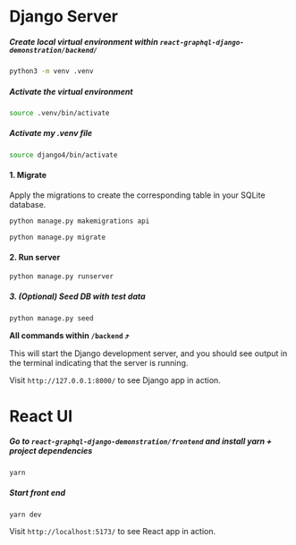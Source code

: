 # Django Server

##### Create local virtual environment within `react-graphql-django-demonstration/backend/`

```bash
python3 -m venv .venv
```

##### Activate the virtual environment

```bash
source .venv/bin/activate
```

##### Activate my .venv file

```bash
source django4/bin/activate
```

#### 1. Migrate

Apply the migrations to create the corresponding table in your SQLite database.

```bash
python manage.py makemigrations api
```

```bash
python manage.py migrate
```

#### 2. Run server

```bash
python manage.py runserver
```

##### 3. (Optional) Seed DB with test data

```bash
python manage.py seed
```

**All commands within `/backend` ⤴️**

This will start the Django development server, and you should see output in the terminal indicating that the server is running.

Visit `http://127.0.0.1:8000/` to see Django app in action.

# React UI

##### Go to `react-graphql-django-demonstration/frontend` and install yarn + project dependencies

```bash
yarn
```

##### Start front end

```bash
yarn dev
```

Visit `http://localhost:5173/` to see React app in action.

